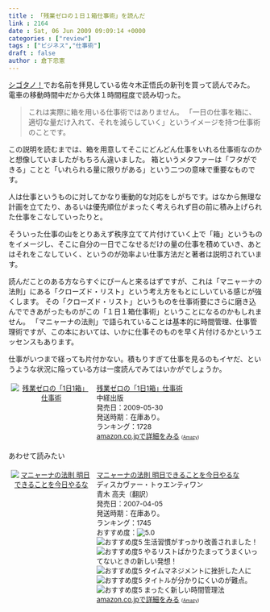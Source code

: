 ```yaml
---
title : 「残業ゼロの１日１箱仕事術」を読んだ
link : 2164
date : Sat, 06 Jun 2009 09:09:14 +0000
categories : ["review"]
tags : ["ビジネス","仕事術"]
draft : false
author : 倉下忠憲
---
```


<a href="http://cyblog.jp/">シゴタノ！</a>でお名前を拝見している佐々木正悟氏の新刊を買って読んでみた。
電車の移動時間中だから大体１時間程度で読み切った。



<blockquote>これは実際に箱を用いる仕事術ではありません。
「一日の仕事を箱に、適切な量だけ入れて、それを減らしていく」というイメージを持つ仕事術のことです。
</blockquote>

この説明を読むまでは、箱を用意してそこにどんどん仕事をいれる仕事術なのかと想像していましたがもちろん違いました。
箱というメタファーは「フタができる」ことと「いれられる量に限りがある」という二つの意味で重要なものです。

人は仕事というものに対してかなり衝動的な対応をしがちです。はなから無理な計画を立てたり、あるいは優先順位がまったく考えられず目の前に積み上げられた仕事をこなしていったりと。

そういった仕事の山をとりあえず秩序立てて片付けていく上で「箱」というものをイメージし、そこに自分の一日でこなせるだけの量の仕事を積めていき、あとはそれをこなしていく、というのが効率よい仕事方法だと著者は説明されています。

読んだことのある方ならすぐにぴーんと来るはずですが、これは「マニャーナの法則」にある「クローズド・リスト」という考え方をもとにしいている感じが強くします。
その「クローズド・リスト」というものを仕事術要にさらに磨き込んでできあがったものがこの「１日１箱仕事術」ということになるのかもしれません。
「マニャーナの法則」で語られていることは基本的に時間管理、仕事管理術ですが、この本においては、いかに仕事そのものを早く片付けるかというエッセンスもあります。

仕事がいつまで経っても片付かない。積もりすぎて仕事を見るのもイヤだ、というような状況に陥っている方は一度読んでみてはいかがでしょうか。

<div class="amz-container" style="font-size:10pt;"><div class="amz-image" style="width:160px;float:left;text-align:center;padding:5px;"><a href="http://amazon.co.jp/o/ASIN/480613287X/rashita1000-22/ref=nosim"><img src="http://ecx.images-amazon.com/images/I/51fbeDz-kUL._SL160_.jpg" alt="残業ゼロの「1日1箱」仕事術" border="0" /></a></div><div class="amz-content" style="margin-left:170px;padding:5px;"><div class="amz-title"><a href="http://amazon.co.jp/o/ASIN/480613287X/rashita1000-22/ref=nosim">残業ゼロの「1日1箱」仕事術</a></div><div class="amz-manufacturer">中経出版</div><div class="amz-releasedate">発売日：2009-05-30</div><div class="amz-availability">発送時期：在庫あり。</div><div class="amz-salesrank">ランキング：1728</div><div class="amz-link"><a href="http://amazon.co.jp/o/ASIN/480613287X/rashita1000-22/ref=nosim">amazon.co.jpで詳細をみる</a> <span style="font-size:xx-small;">(<a href="http://amazy.tk/" target="_blank">Amazy</a>)</span></div></div><div style="clear:left;"></div></div>

あわせて読みたい

<div class="amz-container" style="font-size:10pt;"><div class="amz-image" style="width:160px;float:left;text-align:center;padding:5px;"><a href="http://amazon.co.jp/o/ASIN/4887595425/rashita1000-22/ref=nosim"><img src="http://ecx.images-amazon.com/images/I/51HYssPJAvL._SL160_.jpg" alt="マニャーナの法則 明日できることを今日やるな" border="0" /></a></div><div class="amz-content" style="margin-left:170px;padding:5px;"><div class="amz-title"><a href="http://amazon.co.jp/o/ASIN/4887595425/rashita1000-22/ref=nosim">マニャーナの法則 明日できることを今日やるな</a></div><div class="amz-manufacturer">ディスカヴァー・トゥエンティワン</div><div class="amz-creator">青木 高夫（翻訳）</div><div class="amz-releasedate">発売日：2007-04-05</div><div class="amz-availability">発送時期：在庫あり。</div><div class="amz-salesrank">ランキング：1745</div><div class="amz-averagerating">おすすめ度：<img src="http://images-jp.amazon.com/images/G/09/x-locale/common/customer-reviews/stars-5-0.gif" alt="5.0" /></div><div class="amz-review"><img src="http://images-jp.amazon.com/images/G/09/x-locale/common/customer-reviews/stars-5-0.gif" alt="おすすめ度5" /> 生活習慣がすっかり改善されました！<br /><img src="http://images-jp.amazon.com/images/G/09/x-locale/common/customer-reviews/stars-5-0.gif" alt="おすすめ度5" /> やるリストばかりたまってうまくいってないときの新しい発想！<br /><img src="http://images-jp.amazon.com/images/G/09/x-locale/common/customer-reviews/stars-5-0.gif" alt="おすすめ度5" /> タイムマネジメントに挫折した人に<br /><img src="http://images-jp.amazon.com/images/G/09/x-locale/common/customer-reviews/stars-5-0.gif" alt="おすすめ度5" /> タイトルが分かりにくいのが難点。<br /><img src="http://images-jp.amazon.com/images/G/09/x-locale/common/customer-reviews/stars-5-0.gif" alt="おすすめ度5" /> まったく新しい時間管理法<br /></div><div class="amz-link"><a href="http://amazon.co.jp/o/ASIN/4887595425/rashita1000-22/ref=nosim">amazon.co.jpで詳細をみる</a> <span style="font-size:xx-small;">(<a href="http://amazy.tk/" target="_blank">Amazy</a>)</span></div></div><div style="clear:left;"></div></div>
